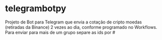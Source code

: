 # telegrambotpy

Projeto de Bot para Telegram que envia a cotação de cripto moedas (retiradas da Binance) 2 vezes ao dia, conforme programado no Workflows.
Para enviar para mais de um grupo separe as ids por #
